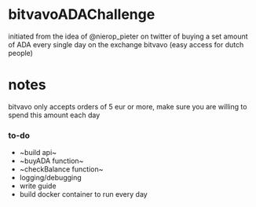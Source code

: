 # bitvavoADAChallenge
initiated from the idea of @nierop_pieter on twitter of buying a set amount of ADA every single day on the exchange bitvavo (easy access for dutch people)

# notes
bitvavo only accepts orders of 5 eur or more, make sure you are willing to spend this amount each day

### to-do
* ~build api~
* ~buyADA function~
* ~checkBalance function~
* logging/debugging
* write guide
* build docker container to run every day
